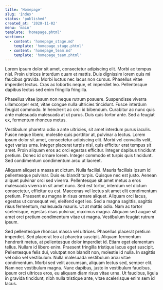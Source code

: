```yaml
---
title: 'Homepage'
slug: 'index'
status: 'published'
created_at: '2020-11-02'
menu: 'main'
template: 'homepage.phtml'
sections:
  - content: 'homepage_stage.md'
    template: 'homepage_stage.phtml'
  - content: 'homepage_team.md'
    template: 'homepage_team.phtml'
---
```


Lorem ipsum dolor sit amet, consectetur adipiscing elit. Morbi ac tempus nisl. Proin ultrices interdum quam et mattis. Duis dignissim lorem quis mi faucibus gravida. Morbi luctus nec lacus non cursus. Phasellus vitae imperdiet lectus. Cras ac lobortis neque, et imperdiet leo. Pellentesque dapibus lectus sed enim fringilla fringilla.

Phasellus vitae ipsum non neque rutrum posuere. Suspendisse viverra ullamcorper erat, vitae congue nulla ultricies tincidunt. Fusce interdum feugiat commodo. In hendrerit ac orci id bibendum. Curabitur ac nunc quis ante malesuada malesuada at ut purus. Duis quis tortor ante. Sed a feugiat ex, fermentum rhoncus metus.

Vestibulum pharetra odio a ante ultricies, sit amet interdum purus iaculis. Fusce neque libero, molestie quis porttitor at, pulvinar a lectus. Lorem ipsum dolor sit amet, consectetur adipiscing elit. Morbi vel convallis velit, eget varius urna. Integer placerat turpis nisl, quis efficitur erat tempus sit amet. Proin aliquam eros ac orci egestas efficitur. Integer dapibus tincidunt pretium. Donec id ornare lorem. Integer commodo et turpis quis tincidunt. Sed condimentum condimentum arcu ut laoreet.

Aliquam aliquet a massa at dictum. Nulla facilisi. Mauris facilisis ipsum id pellentesque pulvinar. Duis eu blandit turpis. Quisque nec est justo. Aenean aliquet pulvinar orci sed viverra. Pellentesque sit amet metus a eros malesuada viverra in sit amet nunc. Sed est tortor, interdum vel dictum consectetur, efficitur eu est. Maecenas vel lectus sit amet elit condimentum pretium. Praesent eu magna in risus ornare aliquet. Aliquam orci lacus, egestas ut consequat vel, eleifend eget leo. Sed a magna sagittis, sagittis risus fermentum, malesuada mauris. Ut at mattis odio. Nam ac tortor scelerisque, egestas risus pulvinar, maximus magna. Aliquam sed augue sit amet orci pretium condimentum vitae ut magna. Vestibulum feugiat rutrum ipsum.

Sed pellentesque rhoncus massa vel ultrices. Phasellus placerat pretium imperdiet. Sed placerat leo at pharetra suscipit. Aliquam fermentum hendrerit metus, at pellentesque dolor imperdiet id. Etiam eget elementum tellus. Nullam id libero enim. Praesent fringilla tristique lacus eget suscipit. Pellentesque felis dui, volutpat non blandit non, molestie id nulla. In sagittis vel odio vel vestibulum. Nulla malesuada vestibulum arcu vitae condimentum. Morbi sed velit accumsan, aliquam lectus sed, semper elit. Nam nec vestibulum magna. Nunc dapibus, justo in vestibulum faucibus, ipsum orci ultrices eros, eu aliquam diam risus vitae urna. Ut faucibus, ligula in gravida tincidunt, nibh nulla tristique ante, vitae scelerisque enim sem id lacus.
